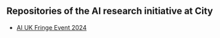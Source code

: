## Repositories of the AI research initiative at City 

- [AI UK Fringe Event 2024](https://github.com/city-artificial-intelligence/ai-uk-fringe-event-2024)


